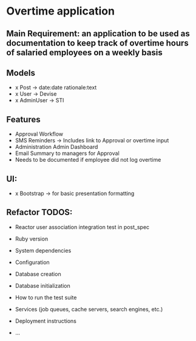 # Overtime application
## Main Requirement: an application to be used as documentation to keep track of overtime hours of salaried employees on a weekly basis

## Models
- x Post -> date:date rationale:text
- x User -> Devise
- x AdminUser -> STI

## Features
- Approval Workflow
- SMS Reminders -> Includes link to Approval or overtime input
- Administration Admin Dashboard
- Email Summary to managers for Approval
- Needs to be documented if employee did not log overtime

## UI:
- x Bootstrap -> for basic presentation formatting

## Refactor TODOS:
- Reactor user association integration test in post_spec
* Ruby version

* System dependencies

* Configuration

* Database creation

* Database initialization

* How to run the test suite

* Services (job queues, cache servers, search engines, etc.)

* Deployment instructions

* ...
